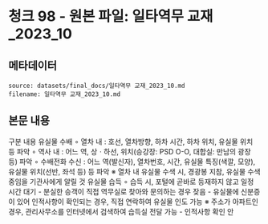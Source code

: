 # 청크 98 - 원본 파일: 일타역무 교재_2023_10

## 메타데이터

```
source: datasets/final_docs/일타역무 교재_2023_10.md
filename: 일타역무 교재_2023_10.md
```

## 본문 내용

구분 내용 유실물 수배 ∘ 열차 내 : 호선, 열차방향, 하차 시간, 하차 위치, 유실물 위치 등 파악  ∘ 역사 내 : 어느 역, 상ㆍ하선, 위치(승강장: PSD O-O, 대합실: 만남의 광장 등) 파악  ∘ 수배전화 수신 : 어느 역(발신자), 열차번호, 시간, 유실물 특징(색깔, 모양),  유실물 위치(선반, 좌석 등) 등 파악  ※ 열차 내 유실물 수색 시, 경광봉 지참, 유실물 수색 중임을 기관사에게 알릴 것 유실물 습득 ∘ 습득 시, 포털에 곧바로 등재하지 않고 일정 시간 대기  - 분실한 승객이 직접 역무실로 찾아와 문의하는 경우 잦음  - 유실물에 신분증이 있어 인적사항이 확인되는 경우, 직접 연락하여 유실물 인도  가능  ※ 주소가 아파트인 경우, 관리사무소를 인터넷에서 검색하여 습득실 전달 가능  - 인적사항 확인 안
